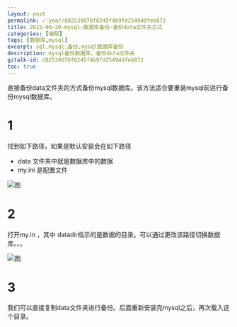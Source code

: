 ```yaml
---
layout: post
permalink: /:year/d82539d76f8245f4b9fd25494dfeb872
title: 2015-09-20-mysql-数据库备份-备份data文件夹方式
categories: [编程]
tags: [数据库,mysql]
excerpt: sql,mysql,备份,mysql数据库备份
description: mysql备份数据库，备份data文件夹
gitalk-id: d82539d76f8245f4b9fd25494dfeb872
toc: true
---
```


直接备份data文件夹的方式备份mysql数据库。该方法适合要重装mysql前进行备份mysql数据库。

# 1

找到如下路径，如果是默认安装会在如下路径

* data 文件夹中就是数据库中的数据
* my.ini 是配置文件

![图](http://image.linxingyang.net/image/M-mysql/image/2015-09-20/01.png)

# 2

打开my.in ，其中  datadir指示的是数据的目录。可以通过更改该路径切换数据库。。。

![图](http://image.linxingyang.net/image/M-mysql/image/2015-09-20/02.png)

# 3

我们可以直接复制data文件夹进行备份。后面重新安装完mysql之后，再次载入这个目录。
